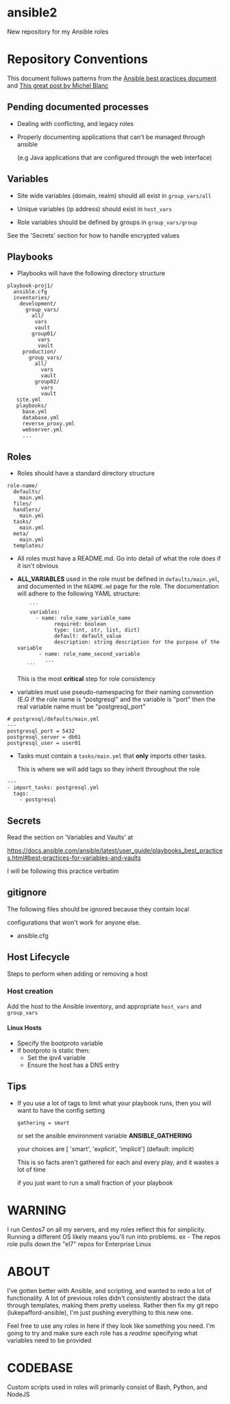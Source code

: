# ansible2
New repository for my Ansible roles

# Repository Conventions
 This document follows patterns from the [Ansible best practices document](https://docs.ansible.com/ansible/latest/user_guide/playbooks_best_practices.html) and [This great post by Michel Blanc](https://leucos.github.io/ansible-files-layout)

## Pending documented processes
 * Dealing with conflicting, and legacy roles
 * Properly documenting applications that can't be managed through ansible
 
   (e.g Java applications that are configured through the web interface)
   
## Variables
  * Site wide variables (domain, realm) should all exist in `group_vars/all`
  
  * Unique variables (ip address) should exist in `host_vars`
  
  * Role variables should be defined by groups in `group_vars/group`
  
  See the 'Secrets' section for how to handle encrypted values
  
## Playbooks
  * Playbooks will have the following directory structure
  ```
  playbook-proj1/
    ansible.cfg
    inventories/
      development/
        group_vars/
          all/
           vars
           vault
          group01/
            vars
            vault
       production/
         group_vars/
           all/
             vars
             vault
           group02/
             vars
             vault
     site.yml
     playbooks/
       base.yml
       database.yml
       reverse_proxy.yml
       webserver.yml
       ...
 ```
 
 ## Roles
   * Roles should have a standard directory structure
   ```
   role-name/
     defaults/
       main.yml
     files/
     handlers/
       main.yml
     tasks/
       main.yml
     meta/
       main.yml
     templates/
   ```
   
   * All roles must have a README.md. Go into detail of what the role does if it isn't obvious
   
   * **ALL_VARIABLES** used in the role must be defined in `defaults/main.yml`,
			 and documented in the `README.md` page for the role. The documentation
			 will adhere to the following YAML structure:

			 ```
			 variables:
			   - name: role_name_variable_name
				 	 required: boolean
					 type: (int, str, list, dict)
					 default: default_value
					 description: string description for the purpose of the variable
				- name: role_name_second_variable
				  ...
			```
   
     This is the most **critical** step for role consistency
     
   * variables must use pseudo-namespacing for their naming convention (E.G if the
     role name is "postgresql" and the variable is "port" then the real variable
     name must be "postgresql_port"
   ```
   # postgresql/defaults/main.yml
   ---
   postgresql_port = 5432
   postgresql_server = db01
   postgresql_user = user01
   ```
   
   * Tasks must contain a `tasks/main.yml` that **only** imports other tasks.
   
     This is where we will add tags so they inherit throughout the role
   ```
   ---
   - import_tasks: postgresql.yml
     tags:
       - postgresql
   ```
   
## Secrets
  Read the section on 'Variables and Vaults' at 
  
  https://docs.ansible.com/ansible/latest/user_guide/playbooks_best_practices.html#best-practices-for-variables-and-vaults
  
  I will be following this practice verbatim
  
## gitignore
 The following files should be ignored because they contain local 
 
 configurations that won't work for anyone else.
 
 * ansible.cfg
 
## Host Lifecycle
  Steps to perform when adding or removing a host
  
### Host creation
 Add the host to the Ansible inventory, and appropriate `host_vars` and `group_vars`
 
#### Linux Hosts
  * Specify the bootproto variable
  * If bootproto is static then:
    - Set the ipv4 variable
    - Ensure the host has a DNS entry

## Tips
  * If you use a lot of tags to limit what your playbook runs, then you will want to have the config setting

    ```gathering = smart```
  
    or set the ansible environment variable **ANSIBLE_GATHERING**
  
    your choices are [ 'smart', 'explicit', 'implicit'] (default: implicit)

    This is so facts aren't gathered for each and every play, and it wastes a lot of time

    if you just want to run a small fraction of your playbook

# WARNING
 I run Centos7 on all my servers, and my roles reflect this for simplicity.
Running a different OS likely means you'll run into problems. ex - The repos role
pulls down the "el7" repos for Enterprise Linux

# ABOUT
I've gotten better with Ansible, and scripting, and wanted to redo a lot of functionality. A lot of previous roles didn't consistently abstract the data through templates, making them pretty useless.
Rather then fix my git repo (lukepafford-ansible), I'm just pushing everything to this new one. 

Feel free to use any roles in here if they look like something you need. I'm going to try and make sure each role has a *readme* specifying what variables need to be provided

# CODEBASE
Custom scripts used in roles will primarily consist of Bash, Python, and NodeJS
